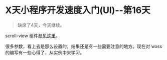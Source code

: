   # X天小程序开发速度入门(UI)--第16天

  > 缺席了4天，今天继续。

scroll-view 组件[参见这里](https://github.com/tangyouhua/wx-mini-program-demo/blob/master/component/scroll-view/scroll-view.md)。

很多参数，看上去是那么设置的，结果还是有一些需要注意的地方。现在对 wxss 的编写有一些心得了，从实例中来学习。